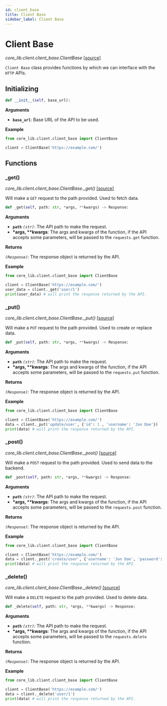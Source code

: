 ```yaml
---
id: client_base
title: Client Base
sidebar_label: Client Base
---
```


# Client Base

*core_lib.client.client_base.ClientBase* [[source]](https://github.com/shay-te/core-lib/blob/master/core_lib/client/client_base.py#L5)

`Client Base` class provides functions by which we can interface with the `HTTP` APIs.

## Initializing

```python
def __init__(self, base_url):
```

**Arguments**

- **`base_url`**: Base URL of the API to be used.

**Example**

```python
from core_lib.client.client_base import ClientBase

client = ClientBase('https://example.com/')
```

## Functions

### _get()

*core_lib.client.client_base.ClientBase._get()* [[source]](https://github.com/shay-te/core-lib/blob/master/core_lib/client/client_base.py#L18)

Will make a `GET` request to the path provided. Used to fetch data.

```python
def _get(self, path: str, *args, **kwargs) -> Response:
```

**Arguments**

- **`path`** *`(str)`*: The API path to make the request.
- __*args, **kwargs__: The args and kwargs of the function, if the API accepts some parameters, will be passed to the `requests.get` function.

**Returns**

*`(Response)`*: The response object is returned by the API.

**Example**

```python
from core_lib.client.client_base import ClientBase

client = ClientBase('https://example.com/')
user_data = client._get('user/1')
print(user_data) # will print the response returned by the API.
```

### _put()

*core_lib.client.client_base.ClientBase._put()* [[source]](https://github.com/shay-te/core-lib/blob/master/core_lib/client/client_base.py#L21)

Will make a `PUT` request to the path provided. Used to create or replace data.

```python
def _put(self, path: str, *args, **kwargs) -> Response:
```

**Arguments**

- **`path`** *`(str)`*: The API path to make the request.
- __*args, **kwargs__: The args and kwargs of the function, if the API accepts some parameters, will be passed to the `requests.put` function.

**Returns**

*`(Response)`*: The response object is returned by the API.

**Example**

```python
from core_lib.client.client_base import ClientBase

client = ClientBase('https://example.com/')
data = client._put('update/user', {'id': 1 , 'username': 'Jon Doe'})
print(data) # will print the response returned by the API.
```

### _post()

*core_lib.client.client_base.ClientBase._post()* [[source]](https://github.com/shay-te/core-lib/blob/master/core_lib/client/client_base.py#L24)

Will make a `POST` request to the path provided. Used to send data to the backend.

```python
def _post(self, path: str, *args, **kwargs) -> Response:
```

**Arguments**

- **`path`** *`(str)`*: The API path to make the request.
- __*args, **kwargs__: The args and kwargs of the function, if the API accepts some parameters, will be passed to the `requests.post` function.

**Returns**

*`(Response)`*: The response object is returned by the API.

**Example**

```python
from core_lib.client.client_base import ClientBase

client = ClientBase('https://example.com/')
data = client._post('create/user', {'username': 'Jon Doe', 'password': 'password',...})
print(data) # will print the response returned by the API.
```

### _delete()

*core_lib.client.client_base.ClientBase._delete()* [[source]](https://github.com/shay-te/core-lib/blob/master/core_lib/client/client_base.py#L24)

Will make a `DELETE` request to the path provided. Used to delete data.

```python
def _delete(self, path: str, *args, **kwargs) -> Response:
```

**Arguments**

- **`path`** *`(str)`*: The API path to make the request.
- __*args, **kwargs__: The args and kwargs of the function, if the API accepts some parameters, will be passed to the `requests.delete` function.

**Returns**

*`(Response)`*: The response object is returned by the API.

**Example**

```python
from core_lib.client.client_base import ClientBase

client = ClientBase('https://example.com/')
data = client._delete('user/1')
print(data) # will print the response returned by the API.
```